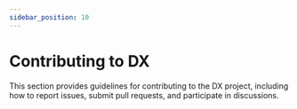 ```yaml
---
sidebar_position: 10
---
```


# Contributing to DX

This section provides guidelines for contributing to the DX project, including
how to report issues, submit pull requests, and participate in discussions.
